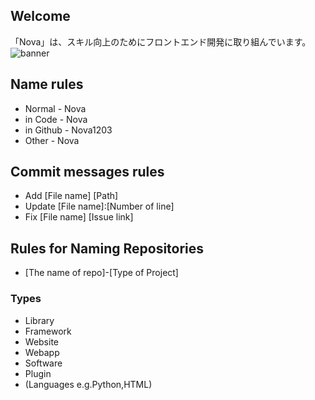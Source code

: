 ## Welcome
「Nova」は、スキル向上のためにフロントエンド開発に取り組んでいます。<br>
![banner](https://github.com/Nova1203/.github/assets/138958366/3fafe354-bdb1-4690-be25-ddc338503f05)
## Name rules
- Normal - Nova
- in Code - Nova
- in Github - Nova1203
- Other - Nova
## Commit messages rules
- Add [File name] [Path]
- Update [File name]:[Number of line]
- Fix [File name] [Issue link]
## Rules for Naming Repositories
- [The name of repo]-[Type of Project]
### Types
- Library
- Framework
- Website
- Webapp
- Software
- Plugin
- (Languages e.g.Python,HTML)
